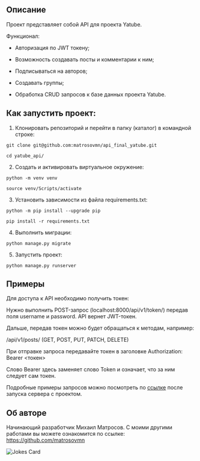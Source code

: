 ## Описание
Проект представляет собой API для проекта Yatube.

Функционал:

* Авторизация по JWT токену;

* Возможность создавать посты и комментарии к ним;

* Подписываться на авторов;

* Создавать группы;

* Обработка CRUD запросов к базе данных проекта Yatube.


## Как запустить проект:
1. Клонировать репозиторий и перейти в папку (каталог) в командной строке:
```
git clone git@github.com:matrosovmn/api_final_yatube.git
```
```
cd yatube_api/
```
2. Cоздать и активировать виртуальное окружение:
```
python -m venv venv
```
```
source venv/Scripts/activate
```
3. Установить зависимости из файла requirements.txt:
```
python -m pip install --upgrade pip
```
```
pip install -r requirements.txt
```
4. Выполнить миграции:
```
python manage.py migrate
```
5. Запустить проект:
```
python manage.py runserver
```


## Примеры
Для доступа к API необходимо получить токен: 

Нужно выполнить POST-запрос (localhost:8000/api/v1/token/) передав поля username и password.
API вернет JWT-токен.

Дальше, передав токен можно будет обращаться к методам, например:

/api/v1/posts/ (GET, POST, PUT, PATCH, DELETE)

При отправке запроса передавайте токен в заголовке Authorization: Bearer <токен>

Слово Bearer здесь заменяет слово Token и означает, что за ним следует сам токен.

Подробные примеры запросов можно посмотреть по [ссылке](http://127.0.0.1:8000/redoc/) после запуска сервера с проектом.


## Об авторе
Начинающий разработчик Михаил Матросов. С моими другими работами вы можете ознакомится по ссылке: https://github.com/matrosovmn


![Jokes Card](https://readme-jokes.vercel.app/api)
